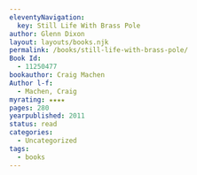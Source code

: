 ```yaml
---
eleventyNavigation:
  key: Still Life With Brass Pole
author: Glenn Dixon
layout: layouts/books.njk
permalink: /books/still-life-with-brass-pole/
Book Id:
  - 11250477
bookauthor: Craig Machen
Author l-f:
  - Machen, Craig
myrating: ★★★★
pages: 280
yearpublished: 2011
status: read
categories:
  - Uncategorized
tags:
  - books
---
```

